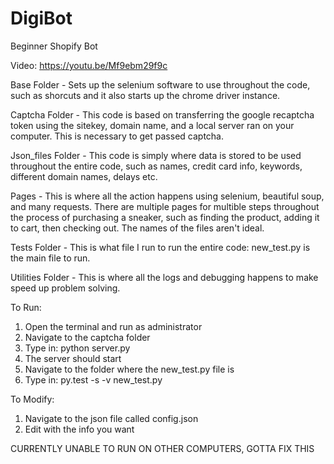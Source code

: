 # DigiBot
Beginner Shopify Bot

Video: https://youtu.be/Mf9ebm29f9c

Base Folder - Sets up the selenium software to use throughout the code, such as shorcuts and it also
starts up the chrome driver instance.

Captcha Folder - This code is based on transferring the google recaptcha token using the sitekey,
domain name, and a local server ran on your computer. This is necessary to get passed captcha.

Json_files Folder - This code is simply where data is stored to be used throughout the entire code,
such as names, credit card info, keywords, different domain names, delays etc.

Pages - This is where all the action happens using selenium, beautiful soup, and many requests. There
are multiple pages for multible steps throughout the process of purchasing a sneaker, such as finding
the product, adding it to cart, then checking out. The names of the files aren't ideal.

Tests Folder - This is what file I run to run the entire code: new_test.py is the main file to run.

Utilities Folder - This is where all the logs and debugging happens to make speed up problem solving.

To Run:
1. Open the terminal and run as administrator
2. Navigate to the captcha folder
3. Type in: python server.py
4. The server should start
5. Navigate to the folder where the new_test.py file is
6. Type in: py.test -s -v new_test.py

To Modify:
1. Navigate to the json file called config.json
2. Edit with the info you want

CURRENTLY UNABLE TO RUN ON OTHER COMPUTERS, GOTTA FIX THIS
